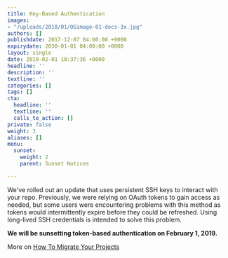 ```yaml
---
title: Key-Based Authentication
images:
- "/uploads/2018/01/OGimage-01-docs-3x.jpg"
authors: []
publishdate: 2017-12-07 04:00:00 +0000
expirydate: 2030-01-01 04:00:00 +0000
layout: single
date: 2019-02-01 10:37:36 +0000
headline: ''
description: ''
textline: ''
categories: []
tags: []
cta:
  headline: ''
  textline: ''
  calls_to_action: []
private: false
weight: 3
aliases: []
menu:
  sunset:
    weight: 2
    parent: Sunset Notices

---
```

We've rolled out an update that uses persistent SSH keys to interact with your repo. Previously, we were relying on OAuth tokens to gain access as needed, but some users were encountering problems with this method as tokens would intermittently expire before they could be refreshed. Using long-lived SSH credentials is intended to solve this problem.

**We will be sunsetting token-based authentication on February 1, 2019.**

More on [How To Migrate Your Projects](/blog/migrating-to-key-based-authentication/)